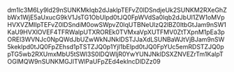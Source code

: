 dm1lc3M6Ly9ld29nSUNKMklqb2dJaklpTEFvZ0lDSndjeUk2SUNKM2RXeGhZbWx1WjE5aUxucG9kV1JsTG1ObUlpd0tJQ0FpWVdSa0lqb2dJbUl1ZW1oMVpHVXVZMllpTEFvZ0lDSndiM0owSWpvZ0lqUTBNeUlzQ2lBZ0ltbGtJam9nSW1KaU9HVXlOVEF4TFRWalpUTXROREk0TVMxaVpXUTFMV0ZtTXpnM1pEa3pOREl3WVNJc0NpQWdJbUZwWkNJNklDSTJJaXdLSUNBaWJtVjBJam9nSW5keklpd0tJQ0FpZEhsd1pTSTZJQ0p1YjI1bElpd0tJQ0FpYUc5emRDSTZJQ0ppTG5wb2RXUmxMbU5tSWl3S0lDQWljR0YwYUNJNklDSXZNVEZrTm1KalpTOGlMQW9nSUNKMGJITWlPaUFpZEd4eklncDlDZz09
